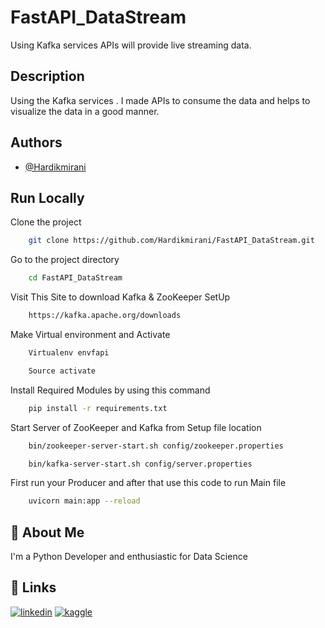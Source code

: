 # FastAPI_DataStream
Using Kafka services APIs will provide live streaming data.

## Description 
Using the Kafka services . I made APIs to consume the data and helps to visualize the data in a good manner.


## Authors

- [@Hardikmirani](https://github.com/Hardikmirani)


## Run Locally

Clone the project

```bash
    git clone https://github.com/Hardikmirani/FastAPI_DataStream.git
```

Go to the project directory

```bash
    cd FastAPI_DataStream
```



Visit This Site to download Kafka & ZooKeeper SetUp

```bash
    https://kafka.apache.org/downloads
```


Make Virtual environment and Activate

```bash
    Virtualenv envfapi
``` 

```bash
    Source activate
```

Install Required Modules by using this command

```bash
    pip install -r requirements.txt
```

Start Server of ZooKeeper and Kafka from Setup file location

```bash
    bin/zookeeper-server-start.sh config/zookeeper.properties
```
```bash
    bin/kafka-server-start.sh config/server.properties
```
First run your Producer and after that use this code to run Main file 
```bash
    uvicorn main:app --reload 
```

## 🚀 About Me
I'm a Python Developer and enthusiastic for Data Science


## 🔗 Links
[![linkedin](https://img.shields.io/badge/linkedin-0A66C2?style=for-the-badge&logo=linkedin&logoColor=white)](https://www.linkedin.com/in/hardik-mirani)
[![kaggle](https://img.shields.io/badge/Kaggle-1DA1F1?style=for-the-badge&logo=kaggle&logoColor=white)](https://www.kaggle.com/hardikmirani)